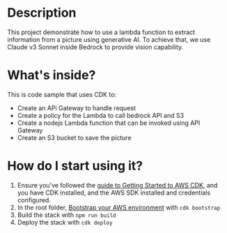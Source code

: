 
# Description
This project demonstrate how to use a lambda function to extract information from a picture using generative AI.
To achieve that, we use Claude v3 Sonnet inside Bedrock to provide vision capability.

# What's inside?
This is code sample that uses CDK to:
* Create an APi Gateway to handle request
* Create a policy for the Lambda to call bedrock API and S3
* Create a nodejs Lambda function that can be invoked using API Gateway
* Create an S3 bucket to save the picture

# How do I start using it?
1. Ensure you've followed the [guide to Getting Started to AWS CDK](https://docs.aws.amazon.com/cdk/latest/guide/getting_started.html), and you have CDK installed, and the AWS SDK installed and credentials configured. 
2. In the root folder, [Bootstrap your AWS environment](https://docs.aws.amazon.com/cdk/latest/guide/serverless_example.html#serverless_example_deploy_and_test) with `cdk bootstrap`
3. Build the stack with `npm run build`
4. Deploy the  stack with `cdk deploy`
